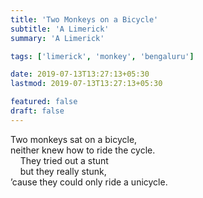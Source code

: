 ```yaml
---
title: 'Two Monkeys on a Bicycle'
subtitle: 'A Limerick'
summary: 'A Limerick'

tags: ['limerick', 'monkey', 'bengaluru']

date: 2019-07-13T13:27:13+05:30
lastmod: 2019-07-13T13:27:13+05:30

featured: false
draft: false
---
```


Two monkeys sat on a bicycle,  
neither knew how to ride the cycle.  
&nbsp;&nbsp;&nbsp;&nbsp;They tried out a stunt  
&nbsp;&nbsp;&nbsp;&nbsp;but they really stunk,  
’cause they could only ride a unicycle.
